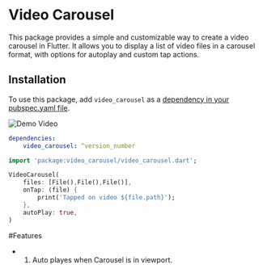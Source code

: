 # Video Carousel

This package provides a simple and customizable way to create a video carousel in Flutter. It allows you to display a list of video files in a carousel format, with options for autoplay and custom tap actions.

## Installation

To use this package, add `video_carousel` as a [dependency in your pubspec.yaml file](https://flutter.dev/docs/development/packages-and-plugins/using-packages).


![Demo Video](./example/demo.gif)

```yaml
dependencies:
    video_carousel: ^version_number
```
```dart
import 'package:video_carousel/video_carousel.dart';

VideoCarousel(
    files: [File(),File(),File()],
    onTap: (file) {
        print('Tapped on video ${file.path}');
    },
    autoPlay: true,
)

```

#Features
- 1. Auto playes when  Carousel is in viewport.


